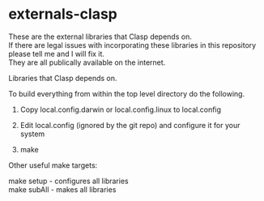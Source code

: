 **externals-clasp**
===============

These are the external libraries that Clasp depends on.<br>
If there are legal issues with incorporating these libraries in this repository please tell me and I will fix it.<br>
They are all publically available on the internet.


Libraries that Clasp depends on.

To build everything from within the top level directory do the following.

1) Copy local.config.darwin or local.config.linux to local.config

2) Edit local.config (ignored by the git repo) and configure it for your system

3) make


Other useful make targets:

make setup - configures all libraries<br>
make subAll - makes all libraries


